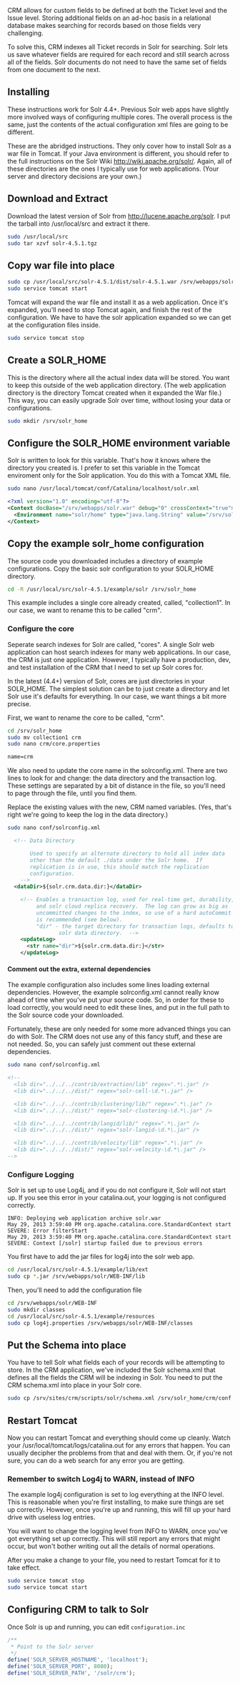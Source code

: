 CRM allows for custom fields to be defined at both the Ticket level and the
Issue level. Storing additional fields on an ad-hoc basis in a relational
database makes searching for records based on those fields very challenging.

To solve this, CRM indexes all Ticket records in Solr for searching. Solr lets
us save whatever fields are required for each record and still search across all
of the fields. Solr documents do not need to have the same set of fields from
one document to the next.

## Installing
These instructions work for Solr 4.4+.  Previous Solr web apps have slightly more involved ways of configuring multiple cores.  The overall process is the same, just the contents of the actual configuration xml files are going to be different.

These are the abridged instructions.  They only cover how to install Solr as a war file in Tomcat.  If your Java environment is different, you should refer to the full instructions on the Solr Wiki http://wiki.apache.org/solr/.  Again, all of these directories are the ones I typically use for web applications.  (Your server and directory decisions are your own.)

## Download and Extract
Download the latest version of Solr from http://lucene.apache.org/solr.  I put the tarball into /usr/local/src and extract it there.
```bash
sudo /usr/local/src
sudo tar xzvf solr-4.5.1.tgz
```

## Copy war file into place
```bash
sudo cp /usr/local/src/solr-4.5.1/dist/solr-4.5.1.war /srv/webapps/solr.war
sudo service tomcat start
```
Tomcat will expand the war file and install it as a web application.  Once it's expanded, you'll need to stop Tomcat again, and finish the rest of the configuration.  We have to have the solr application expanded so we can get at the configuration files inside.

```bash
sudo service tomcat stop
```

## Create a SOLR_HOME
This is the directory where all the actual index data will be stored.  You want to keep this outside of the web application directory.  (The web application directory is the directory Tomcat created when it expanded the War file.)  This way, you can easily upgrade Solr over time, without losing your data or configurations.

```bash
sudo mkdir /srv/solr_home
```

## Configure the SOLR_HOME environment variable
Solr is written to look for this variable.  That's how it knows where the directory you created is.  I prefer to set this variable in the Tomcat enviroment only for the Solr application.  You do this with a Tomcat XML file.

```bash
sudo nano /usr/local/tomcat/conf/Catalina/localhost/solr.xml
```

```xml
<?xml version="1.0" encoding="utf-8"?>
<Context docBase="/srv/webapps/solr.war" debug="0" crossContext="true">
  <Environment name="solr/home" type="java.lang.String" value="/srv/solr_home" override="true"/>
</Context>
```

## Copy the example solr_home configuration
The source code you downloaded includes a directory of example configurations.  Copy the basic solr configuration to your SOLR_HOME directory.
```bash
cd -R /usr/local/src/solr-4.5.1/example/solr /srv/solr_home
```

This example includes a single core already created, called, "collection1".  In our case, we want to rename this to be called "crm".

### Configure the core
Seperate search indexes for Solr are called, "cores".  A single Solr web application can host search indexes for many web applications.  In our case, the CRM is just one application.  However, I typically have a production, dev, and test installation of the CRM that I need to set up Solr cores for.

In the latest (4.4+) version of Solr, cores are just directories in your SOLR_HOME.  The simplest solution can be to just create a directory and let Solr use it's defaults for everything.  In our case, we want things a bit more precise.

First, we want to rename the core to be called, "crm".
```bash
cd /srv/solr_home
sudo mv collection1 crm
sudo nano crm/core.properties
```

```txt
name=crm
```

We also need to update the core name in the solrconfig.xml.
There are two lines to look for and change:  the data directory and the transaction log.  These settings are separated by a bit of distance in the file, so you'll need to page through the file, until you find them.

Replace the existing values with the new, CRM named variables.  (Yes, that's right we're going to keep the log in the data directory.)
```bash
sudo nano conf/solrconfig.xml
```
```xml
  <!-- Data Directory

       Used to specify an alternate directory to hold all index data
       other than the default ./data under the Solr home.  If
       replication is in use, this should match the replication
       configuration.
    -->
  <dataDir>${solr.crm.data.dir:}</dataDir>
```
```xml
    <!-- Enables a transaction log, used for real-time get, durability, and
         and solr cloud replica recovery.  The log can grow as big as
         uncommitted changes to the index, so use of a hard autoCommit
         is recommended (see below).
         "dir" - the target directory for transaction logs, defaults to the
                solr data directory.  -->
    <updateLog>
      <str name="dir">${solr.crm.data.dir:}</str>
    </updateLog>
```
#### Comment out the extra, external dependencies
The example configuration also includes some lines loading external dependencies.  However, the example solrconfig.xml cannot really know ahead of time wher you've put your source code.  So, in order for these to load correctly, you would need to edit these lines, and put in the full path to the Solr source code your downloaded.

Fortunately, these are only needed for some more advanced things you can do with Solr.  The CRM does not use any of this fancy stuff, and these are not needed.  So, you can safely just comment out these external dependencies.
```bash
sudo nano conf/solrconfig.xml
```
```xml
<!--
  <lib dir="../../../contrib/extraction/lib" regex=".*\.jar" />
  <lib dir="../../../dist/" regex="solr-cell-\d.*\.jar" />

  <lib dir="../../../contrib/clustering/lib/" regex=".*\.jar" />
  <lib dir="../../../dist/" regex="solr-clustering-\d.*\.jar" />

  <lib dir="../../../contrib/langid/lib/" regex=".*\.jar" />
  <lib dir="../../../dist/" regex="solr-langid-\d.*\.jar" />

  <lib dir="../../../contrib/velocity/lib" regex=".*\.jar" />
  <lib dir="../../../dist/" regex="solr-velocity-\d.*\.jar" />
-->
```
### Configure Logging
Solr is set up to use Log4j, and if you do not configure it, Solr will not start up.  If you see this error in your catalina.out, your logging is not configured correctly.
```
INFO: Deploying web application archive solr.war
May 29, 2013 3:59:40 PM org.apache.catalina.core.StandardContext start
SEVERE: Error filterStart
May 29, 2013 3:59:40 PM org.apache.catalina.core.StandardContext start
SEVERE: Context [/solr] startup failed due to previous errors
```

You first have to add the jar files for log4j into the solr web app.
```bash
cd /usr/local/src/solr-4.5.1/example/lib/ext
sudo cp *.jar /srv/webapps/solr/WEB-INF/lib
```

Then, you'll need to add the configuration file
```bash
cd /srv/webapps/solr/WEB-INF
sudo mkdir classes
cd /usr/local/src/solr-4.5.1/example/resources
sudo cp log4j.properties /srv/webapps/solr/WEB-INF/classes
```
## Put the Schema into place
You have to tell Solr what fields each of your records will be attempting to store.  In the CRM application, we've included the Solr schema.xml that defines all the fields the CRM will be indexing in Solr.  You need to put the CRM schema.xml into place in your Solr core.
```bash
sudo cp /srv/sites/crm/scripts/solr/schema.xml /srv/solr_home/crm/conf
```
## Restart Tomcat
Now you can restart Tomcat and everything should come up cleanly.  Watch your /usr/local/tomcat/logs/catalina.out for any errors that happen.  You can usually decipher the problems from that and deal with them.  Or, if you're not sure, you can do a web search for any error you are getting.

### Remember to switch Log4j to WARN, instead of INFO
The example log4j configuration is set to log everything at the INFO level.  This is reasonable when you're first installing, to make sure things are set up correctly.  However, once you're up and running, this will fill up your hard drive with useless log entries.

You will want to change the logging level from INFO to WARN, once you've got everything set up correctly.  This will still report any errors that might occur, but won't bother writing out all the details of normal operations.

After you make a change to your file, you need to restart Tomcat for it to take effect.
```bash
sudo service tomcat stop
sudo service tomcat start
```

## Configuring CRM to talk to Solr

Once Solr is up and running, you can edit `configuration.inc`
```php
/**
 * Point to the Solr server
 */
define('SOLR_SERVER_HOSTNAME', 'localhost');
define('SOLR_SERVER_PORT', 8080);
define('SOLR_SERVER_PATH', '/solr/crm');
```
